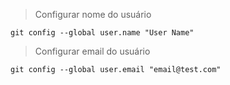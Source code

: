 > Configurar nome do usuário
```
git config --global user.name "User Name"
```

> Configurar email do usuário
```
git config --global user.email "email@test.com"
```